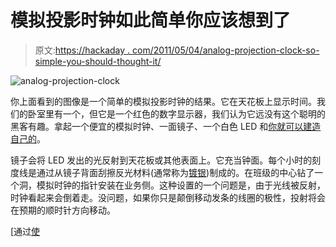 # 模拟投影时钟如此简单你应该想到了

> 原文:[https://hackaday . com/2011/05/04/analog-projection-clock-so-simple-you-should-thought-it/](https://hackaday.com/2011/05/04/analog-projection-clock-so-simple-you-should-have-thought-of-it/)

![](../Images/a44d1d46b52856d0524edc676400f3f2.png "analog-projection-clock")

你上面看到的图像是一个简单的模拟投影时钟的结果。它在天花板上显示时间。我们的卧室里有一个，但它是一个红色的数字显示器，我们认为它远没有这个聪明的黑客有趣。拿起一个便宜的模拟时钟、一面镜子、一个白色 LED 和[你就可以建造自己的](http://licrym.org/index.php/Analog_projection_clock)。

镜子会将 LED 发出的光反射到天花板或其他表面上。它充当钟面。每个小时的刻度线是通过从镜子背面刮擦反光材料(通常称为[镀银](http://en.wikipedia.org/wiki/Silvering))制成的。在班级的中心钻了一个洞，模拟时钟的指针安装在业务侧。这种设置的一个问题是，由于光线被反射，时钟看起来会倒着走。没问题，如果你只是颠倒移动发条的线圈的极性，投射将会在预期的顺时针方向移动。

[通过[使](http://blog.makezine.com/archive/2011/05/analog_projection_clock.html)